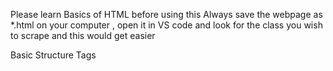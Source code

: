 Please learn Basics of HTML before using this 
Always save the webpage as *.html on your computer , open it in VS code and look for the class you wish to scrape and this would get easier 


Basic Structure Tags
<!--
<!DOCTYPE html>: Defines the document type and version of HTML.
<html>: The root element of an HTML document.
<head>: Contains meta-information about the document.
<title>: Specifies the title of the document, shown in the browser's title bar.
<body>: Contains the content of the document.

Metadata Tags
<meta>: Provides metadata such as descriptions, keywords, and author.
<link>: Defines the relationship between the current document and an external resource (e.g., stylesheets).
<style>: Contains CSS styles for the document.
<script>: Embeds or references JavaScript code.

Text Formatting Tags
<h1> to <h6>: Define HTML headings, with <h1> being the highest level.
<p>: Defines a paragraph.
<br>: Inserts a line break.
<hr>: Inserts a horizontal rule (line).
<b>: Makes text bold.
<strong>: Indicates strong importance (typically rendered as bold).
<i>: Italicizes text.
<em>: Emphasizes text (typically rendered as italic).
<u>: Underlines text.
<mark>: Highlights text.
<small>: Decreases the font size of text.
<del>: Represents deleted text.
<ins>: Represents inserted text.
<sub>: Subscript text.
<sup>: Superscript text.

List Tags
<ul>: Defines an unordered list.
<ol>: Defines an ordered list.
<li>: Defines a list item.
<dl>: Defines a description list.
<dt>: Defines a term/name in a description list.
<dd>: Describes the term/name in a description list.

Link and Media Tags
<a>: Defines a hyperlink.
<img>: Embeds an image.
<audio>: Embeds audio content.
<video>: Embeds video content.
<source>: Specifies multiple media resources for <video> or <audio>.
<track>: Specifies text tracks for <video> and <audio>.

Table Tags
<table>: Defines a table.
<caption>: Provides a table caption.
<tr>: Defines a table row.
<th>: Defines a table header cell.
<td>: Defines a table data cell.
<thead>: Groups the header content in a table.
<tbody>: Groups the body content in a table.
<tfoot>: Groups the footer content in a table.

Form Tags
<form>: Defines an HTML form for user input.
<input>: Defines an input control.
<textarea>: Defines a multi-line text input control.
<button>: Defines a clickable button.
<select>: Defines a drop-down list.
<option>: Defines an option in a drop-down list.
<label>: Defines a label for an input element.
<fieldset>: Groups related elements in a form.
<legend>: Defines a caption for a <fieldset>.

Semantic Tags
<header>: Defines a header for a document or section.
<nav>: Defines navigation links.
<section>: Defines a section in a document.
<article>: Defines an article.
<aside>: Defines content aside from the main content.
<footer>: Defines a footer for a document or section.
<main>: Defines the main content of a document.
<figure>: Specifies self-contained content, like illustrations or diagrams.
<figcaption>: Provides a caption for a <figure>.

Other Common Tags
<div>: Defines a division or a section in an HTML document.
<span>: Defines a section in a document for inline elements.
<iframe>: Embeds another HTML page within the current page.
<canvas>: Used to draw graphics via scripting (usually JavaScript).
<svg>: Defines vector-based graphics.
-->
